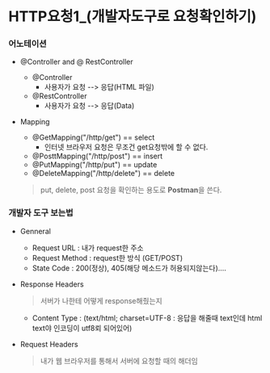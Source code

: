 # HTTP요청1_(개발자도구로 요청확인하기)

### 어노테이션

* @Controller and @ RestController

  * @Controller
    * 사용자가 요청 --> 응답(HTML 파일)
  * @RestController
    * 사용자가 요청 --> 응답(Data)

* Mapping

  * @GetMapping("/http/get")  == select
    * 인터넷 브라우저 요청은 무조건 get요청밖에 할 수 없다.
  * @PosttMapping("/http/post") == insert
  * @PutMapping("/http/put")  == update
  * @DeleteMapping("/http/delete")  == delete

  > put, delete, post 요청을 확인하는 용도로 **Postman**을 쓴다.

### 개발자 도구 보는법

* Genneral

  * Request URL : 내가 request한 주소
  * Request Method : request한 방식 (GET/POST)
  * State Code :  200(정상), 405(해당 메소드가 허용되지않는다)....

* Response Headers

  > 서버가 나한테 어떻게 response해줬는지

  * Content Type :  (text/html; charset=UTF-8 : 응답을 해줄때 text인데 html text야 인코딩이 utf8뢰 되어있어)

* Request Headers

  > 내가 웹 브라우저를 통해서 서버에 요청할 때의 해더임

  